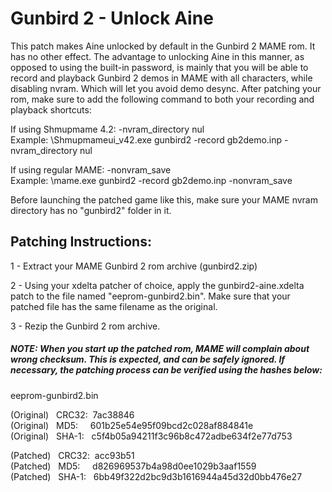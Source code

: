 # **Gunbird 2 - Unlock Aine**

This patch makes Aine unlocked by default in the Gunbird 2 MAME rom. It has no other effect. The advantage to unlocking Aine in this manner, as opposed to using the built-in password, is mainly that you will be able to record and playback Gunbird 2 demos in MAME with all characters, while disabling nvram. Which will let you avoid demo desync. After patching your rom, make sure to add the following command to both your recording and playback shortcuts:  

If using Shmupmame 4.2:  -nvram_directory nul          
Example: \Shmupmameui_v42.exe gunbird2 -record gb2demo.inp -nvram_directory nul

If using regular MAME:    -nonvram_save                 
Example: \mame.exe gunbird2 -record gb2demo.inp -nonvram_save  

Before launching the patched game like this, make sure your MAME nvram directory has no "gunbird2" folder in it.

## Patching Instructions:

1 - Extract your MAME Gunbird 2 rom archive (gunbird2.zip)

2 - Using your xdelta patcher of choice, apply the gunbird2-aine.xdelta patch to the file named "eeprom-gunbird2.bin". Make sure that your patched file has the same filename as the original.

3 - Rezip the Gunbird 2 rom archive.
  
  
##### NOTE: When you start up the patched rom, MAME will complain about wrong checksum. This is expected, and can be safely ignored. If necessary, the patching process can be verified using the hashes below:
  
eeprom-gunbird2.bin

(Original) &nbsp; CRC32:&nbsp; 7ac38846  
(Original) &nbsp; MD5:  &nbsp; &nbsp;   601b25e54e95f09bcd2c028af884841e  
(Original) &nbsp; SHA-1: &nbsp; c5f4b05a94211f3c96b8c472adbe634f2e77d753  
  
(Patched) &nbsp; CRC32:&nbsp; acc93b51  
(Patched) &nbsp; MD5:  &nbsp; &nbsp;   d826969537b4a98d0ee1029b3aaf1559  
(Patched) &nbsp;  SHA-1: &nbsp; 6bb49f322d2bc9d3b1616944a45d32d0bb476e27  
